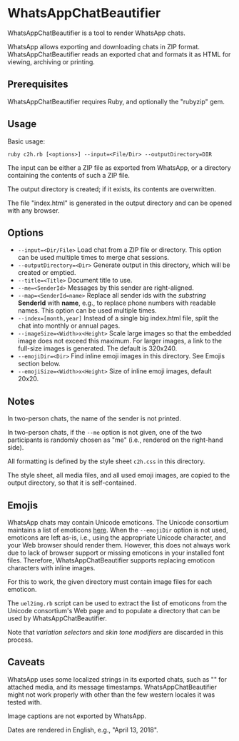 # WhatsAppChatBeautifier

WhatsAppChatBeautifier is a tool to render WhatsApp chats.

WhatsApp allows exporting and downloading chats in ZIP format.
WhatsAppChatBeautifier reads an exported chat and formats it as HTML for viewing,
archiving or printing.

## Prerequisites

WhatsAppChatBeautifier requires Ruby, and optionally the "rubyzip" gem.

## Usage

Basic usage:

```
ruby c2h.rb [<options>] --input=<File/Dir> --outputDirectory=DIR
```

The input can be either a ZIP file as exported from WhatsApp, or a directory
containing the contents of such a ZIP file.

The output directory is created; if it exists, its contents are overwritten.

The file "index.html" is generated in the output directory and can be opened
with any browser.

## Options

- `--input=<Dir/File>` Load chat from a ZIP file or directory. This option
can be used multiple times to merge chat sessions.
- `--outputDirectory=<Dir>` Generate output in this directory, which will be
created or emptied.
- `--title=<Title>` Document title to use.
- `--me=<SenderId>` Messages by this sender are right-aligned.
- `--map=<SenderId=name>` Replace all sender ids with the _substring_
**SenderId** with **name**, e.g., to replace phone numbers with readable
names. This option can be used multiple times.
- `--index=[month,year]` Instead of a single big index.html file, split the
chat into monthly or annual pages.
- `--imageSize=<Width>x<Height>` Scale large images so that the embedded
image does not exceed this maximum. For larger images, a link to the full-size
images is generated. The default is 320x240.
- `--emojiDir=<Dir>` Find inline emoji images in this directory. See Emojis
section below.
- `--emojiSize=<Width>x<Height>` Size of inline emoji images, default 20x20.

## Notes

In two-person chats, the name of the sender is not printed.

In two-person chats, if the `--me` option is not given, one of the two
participants is randomly chosen as "me" (i.e., rendered on the right-hand side).

All formatting is defined by the style sheet `c2h.css` in this directory.

The style sheet, all media files, and all used emoji images, are copied to the
output directory, so that it is self-contained.

## Emojis

WhatsApp chats may contain Unicode emoticons. The Unicode consortium maintains a
list of emoticons [here](http://www.unicode.org/emoji/charts/emoji-list.html).
When the `--emojiDir` option is not used, emoticons are left as-is, i.e., using
the appropriate Unicode character, and your Web browser should render them.
However, this does not always work due to lack of browser support or missing
emoticons in your installed font files. Therefore, WhatsAppChatBeautifier
supports replacing emoticon characters with inline images.

For this to work, the given directory must contain image files for each emoticon.

The `uel2img.rb` script can be used to extract the list of emoticons from the
Unicode consortium's Web page and to populate a directory that can be used by
WhatsAppChatBeautifier.

Note that _variation selectors_ and _skin tone modifiers_ are discarded in
this process.

## Caveats

WhatsApp uses some localized strings in its exported chats, such as "<attached>"
for attached media, and its message timestamps. WhatsAppChatBeautifier might not
work properly with other than the few western locales it was tested with.

Image captions are not exported by WhatsApp.

Dates are rendered in English, e.g., "April 13, 2018".

